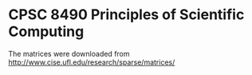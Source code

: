 # CPSC 8490 Principles of Scientific Computing

The matrices were downloaded from http://www.cise.ufl.edu/research/sparse/matrices/